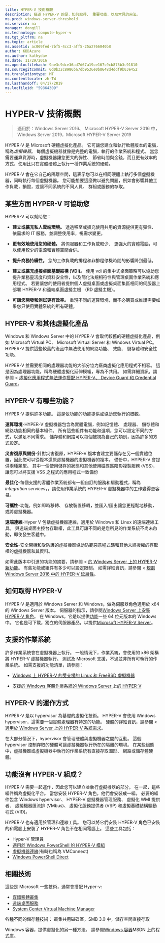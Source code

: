 ```yaml
---
title: HYPER-V 技術概觀
description: 描述 HYPER-V 的是，如何取得、 重要功能，以及常見的用法。
ms.prod: windows-server-threshold
ms.service: na
manager: dongill
ms.technology: compute-hyper-v
ms.tgt_pltfrm: na
ms.topic: article
ms.assetid: ac069fed-7bf5-4cc3-aff5-25a2766040b8
author: KBDAzure
ms.author: kathydav
ms.date: 11/29/2016
ms.openlocfilehash: 9ae3c9dce36ad7d67a19ce167c9cb875b3c91810
ms.sourcegitcommit: 0d0b32c8986ba7db9536e0b8648d4ddf9b03e452
ms.translationtype: MT
ms.contentlocale: zh-TW
ms.lasthandoff: 04/17/2019
ms.locfileid: "59864309"
---
```

# <a name="hyper-v-technology-overview"></a>HYPER-V 技術概觀

>適用於：Windows Server 2016、 Microsoft HYPER-V Server 2016 中，Windows Server 2019，Microsoft HYPER-V Server 2019

HYPER-V 是 Microsoft 硬體虛擬化產品。 它可讓您建立和執行軟體版本的電腦，稱為*虛擬機器*。 每個虛擬機器就像是完整的電腦，執行的作業系統和程式。 當您需要運算資源時，虛擬機器讓您更大的彈性、 節省時間與金錢，而且更有效率的方式，使用比只在實體硬體上執行一種作業系統的硬體。

HYPER-V 會在它自己的隔離空間，這表示您可以在相同硬體上執行多個虛擬機器，同時執行每個虛擬機器。 您可能想要這麼做以避免問題，例如會影響其他工作負載，損毀，或讓不同系統的不同人員、 群組或服務的存取。

## <a name="some-ways-hyper-v-can-help-you"></a>某些方面 HYPER-V 可協助您

HYPER-V 可以幫助您：

- **建立或擴充私人雲端環境。** 透過移至或擴充使用共用的資源提供更有彈性、 依需求的 IT 服務，並調整使用率，視需求變更。

- **更有效地使用您的硬體。** 將伺服器和工作負載較少、 更強大的實體電腦，可以使用較少的電源和實體空間合併。

- **提升商務持續性。** 您的工作負載的排程和非排程停機時間的影響降到最低。

- **建立或擴充虛擬桌面基礎結構 (VDI)。** 使用 vdi 的集中式桌面策略可以協助您提升業務靈活度和資料安全性，以及簡化法規相符性與管理桌面作業系統和應用程式。 若要讓您的使用者提供個人虛擬桌面或虛擬桌面集區相同的伺服器上部署 HYPER-V 和遠端桌面虛擬主機 （RD 虛擬主機）。

- **可讓您開發和測試更有效率。** 重現不同的運算環境，而不必購買或維護需要如果您只使用實體系統的所有硬體。

## <a name="hyper-v-and-other-virtualization-products"></a>HYPER-V 和其他虛擬化產品

Windows 和 Windows Server 中的 HYPER-V 會取代較舊的硬體虛擬化產品，例如 Microsoft Virtual PC、 Microsoft Virtual Server 和 Windows Virtual PC。 HYPER-V 提供這些較舊的產品中無法使用的網路功能、 效能、 儲存體和安全性功能。

HYPER-V 並需要相同的處理器功能的大部分協力廠商虛擬化應用程式不相容。 這是因為處理器功能，稱為硬體虛擬化延伸模組，專為不共用。 如需詳細資訊，請參閱 <<c0> [ 虛擬化應用程式無法運作搭配 HYPER-V、 Device Guard 和 Credential Guard](https://support.microsoft.com/kb/3204980)。

## <a name="what-features-does-hyper-v-have"></a>HYPER-V 有哪些功能？

HYPER-V 提供許多功能。 這是依功能的功能提供或協助您執行的概觀。

**運算環境**-HYPER-V 虛擬機器包含為實體電腦，例如記憶體、 處理器、 儲存體和網路功能相同的基本組件。 所有這些組件有功能和選項，您可以設定不同的方式，以滿足不同需求。 儲存體和網路可以每個被視為自己的類別，因為許多的方式設定。

**災害復原與備份**-針對災害復原，HYPER-V 複本會建立要儲存在另一個實體位置，因此您可以從複本還原虛擬機器的虛擬機器的複本。 備份中，HYPER-V 會提供兩種類型。 其中一個使用儲存的狀態和其他使用磁碟區陰影複製服務 (VSS)，讓您可以將支援 VSS 之程式的應用程式一致備份

**最佳化**-每個支援的客體作業系統都有一組自訂的服務和驅動程式，稱為*integration services*，，請使用作業系統的 HYPER-V 虛擬機器中的工作變得更容易。

**可攜性**-功能，例如即時移轉、 存放裝置移轉，並匯入/匯出讓您更輕鬆地移動，或將虛擬機器。

**遠端連線**-Hyper V 包括虛擬機器連線，適用於 Windows 和 Linux 的遠端連線工具。 與遠端桌面主控台存取權，此工具可讓不同的是您所見的作業系統不尚未啟動，即使發生客體中。

**安全性**-安全開機和受防護的虛擬機器協助防範惡意程式碼和其他未經授權的存取權的虛擬機器和其資料。

如需此版本中引進的功能的摘要，請參閱 <<c0> [ 的 Windows Server 上的 HYPER-V 新功能](What-s-new-in-Hyper-V-on-Windows.md)。 有些功能或組件有多少可以設定限制。 如需詳細資訊，請參閱 <<c0> [ 規劃 Windows Server 2016 中的 HYPER-V 延展性](plan/Plan-for-Hyper-V-scalability-in-Windows-Server-2016.md)。

## <a name="how-to-get-hyper-v"></a>如何取得 HYPER-V

HYPER-V 是適用於 Windows Server 和 Windows，做為伺服器角色適用於 x64 的 Windows Server 版本。 伺服器的指示，請參閱[Windows Server 上安裝 HYPER-V 角色](get-started/Install-the-Hyper-V-role-on-Windows-Server.md)。 在 Windows，它是以提供[功能](https://docs.microsoft.com/virtualization/hyper-v-on-windows/index)一些 64 位元版本的 Windows 中。 它也是可下載，獨立的伺服器產品，以提供[Microsoft HYPER-V Server](https://www.microsoft.com/evalcenter/evaluate-hyper-v-server-2019)。

## <a name="supported-operating-systems"></a>支援的作業系統

許多作業系統會在虛擬機器上執行。 一般情況下，作業系統，會使用的 x86 架構將 HYPER-V 虛擬機器執行。 測試及 Microsoft 支援，不過並非所有可執行的作業系統。 如需支援的功能清單，請參閱：

- [Windows 上 HYPER-V 的受支援的 Linux 和 FreeBSD 虛擬機器](Supported-Linux-and-FreeBSD-virtual-machines-for-Hyper-V-on-Windows.md)

- [支援的 Windows 客體作業系統的 Windows Server 上的 HYPER-V](Supported-Windows-guest-operating-systems-for-Hyper-V-on-Windows.md)

## <a name="how-hyper-v-works"></a>HYPER-V 的運作方式

HYPER-V 是以 hypervisor 為基礎的虛擬化技術。 HYPER-V 會使用 Windows hypervisor，這需要一個實體處理器有特定的功能。 硬體的詳細資訊，請參閱 <<c0> [ 適用於 Windows Server 上的 HYPER-V 系統需求](System-requirements-for-Hyper-V-on-Windows.md)。

在大部分情況下，hypervisor 會管理硬體與虛擬機器之間的互動。 這個 hypervisor 控制存取的硬體可讓虛擬機器執行所在的隔離的環境。 在某些組態中，虛擬機器或虛擬機器中執行的作業系統有直接存取圖形、 網路或儲存體硬體。

## <a name="what-does-hyper-v-consist-of"></a>功能沒有 HYPER-V 組成？

HYPER-V 需要一起運作，因此您可以建立並執行虛擬機器的部分。 在一起，這些組件稱為虛擬化平台。 當您安裝 HYPER-V 角色，他們會安裝成一組。 必要的組件包含 Windows hypervisor、 HYPER-V 虛擬機器管理服務、 虛擬化 WMI 提供者、 虛擬機器匯流排 (VMbus)、 虛擬化服務提供者 (VSP) 和虛擬基礎結構驅動程式 (VID)。

HYPER-V 也有適用於管理和連線工具。 您可以將它們安裝 HYPER-V 角色已安裝的和電腦上安裝了 HYPER-V 角色不在相同電腦上。 這些工具包括：

- Hyper-V 管理員
- [適用於 Windows PowerShell 的 HYPER-V 模組](https://docs.microsoft.com/powershell/module/hyper-v/index)
- [虛擬機器連線](https://docs.microsoft.com/windows-server/virtualization/hyper-v/learn-more/hyper-v-virtual-machine-connect)\(有時也稱為 VMConnect\)
- [Windows PowerShell Direct](manage/Manage-Windows-virtual-machines-with-PowerShell-Direct.md)

## <a name="related-technologies"></a>相關技術

這些是 Microsoft 一些技術，通常會搭配 Hyper-v:

- [容錯移轉叢集](../../failover-clustering/whats-new-in-failover-clustering.md)
- [遠端桌面服務](../../remote/remote-desktop-services/Host-desktops-and-apps-in-Remote-Desktop-Services.md)
- [System Center Virtual Machine Manager](https://docs.microsoft.com/system-center/vmm/overview)

各種不同的儲存體技術： 叢集共用磁碟區，SMB 3.0 中，儲存空間直接存取

Windows 容器，提供虛擬化的另一種方法。 請參閱[Windows 容器](https://docs.microsoft.com/virtualization/windowscontainers/index)MSDN 上的程式庫。
